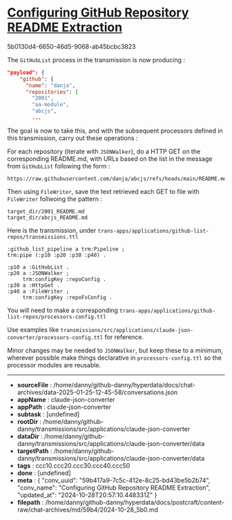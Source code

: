 # [Configuring GitHub Repository README Extraction](https://claude.ai/chat/59b417a9-7c5c-412e-8c25-bd43be5b2b74)

5b0130d4-6650-46d5-9068-ab45bcbc3823

The `GitHubList` process in the transmission is now producing :

```json
"payload": {
    "github": {
      "name": "danja",
      "repositories": [
        "2001",
        "aa-module",
        "abcjs",
        ...
```

The goal is now to take this, and with the subsequent processors defined in this transmission, carry out these operations :

For each repository (iterate with `JSONWalker`), do a HTTP GET on the corresponding README.md, with URLs based on the list in the message from `GitHubList` following the form :

```
https://raw.githubusercontent.com/danja/abcjs/refs/heads/main/README.md
```

Then using `FileWriter`, save the text retrieved each GET to file with `FileWriter` follwoing the pattern :

```
target_dir/2001_README.md
target_dir/abcjs_README.md
```

Here is the transmission, under `trans-apps/applications/github-list-repos/transmissions.ttl`

```turtle
:github_list_pipeline a trm:Pipeline ;
trm:pipe (:p10 :p20 :p30 :p40) .

:p10 a :GitHubList .
:p20 a :JSONWalker ;
     trm:configKey :repoConfig .
:p30 a :HttpGet .
:p40 a :FileWriter ;
     trm:configKey :repoFsConfig .
```

You will need to make a corresponding `trans-apps/applications/github-list-repos/processors-config.ttl`

Use examples like `transmissions/src/applications/claude-json-converter/processors-config.ttl` for reference.

Minor changes may be needed to `JSONWalker`, but keep these to a minimum, wherever possible make things declarative in `processors-config.ttl` so the processor modules are reusable.

---

* **sourceFile** : /home/danny/github-danny/hyperdata/docs/chat-archives/data-2025-01-25-12-45-58/conversations.json
* **appName** : claude-json-converter
* **appPath** : claude-json-converter
* **subtask** : [undefined]
* **rootDir** : /home/danny/github-danny/transmissions/src/applications/claude-json-converter
* **dataDir** : /home/danny/github-danny/transmissions/src/applications/claude-json-converter/data
* **targetPath** : /home/danny/github-danny/transmissions/src/applications/claude-json-converter/data
* **tags** : ccc10.ccc20.ccc30.ccc40.ccc50
* **done** : [undefined]
* **meta** : {
  "conv_uuid": "59b417a9-7c5c-412e-8c25-bd43be5b2b74",
  "conv_name": "Configuring GitHub Repository README Extraction",
  "updated_at": "2024-10-28T20:57:10.448331Z"
}
* **filepath** : /home/danny/github-danny/hyperdata/docs/postcraft/content-raw/chat-archives/md/59b4/2024-10-28_5b0.md